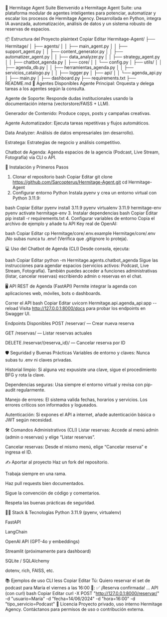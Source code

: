 🤖 Hermitage Agent Suite
Bienvenido a Hermitage Agent Suite: una plataforma modular de agentes inteligentes para potenciar, automatizar y escalar los procesos de Hermitage Agency.
Desarrollada en Python, integra IA avanzada, automatización, análisis de datos y un sistema robusto de reservas de espacios.

📦 Estructura del Proyecto
plaintext
Copiar
Editar
Hermitage-Agent/
├── Hermitage/
│   ├── agents/
│   │   ├── main_agent.py
│   │   ├── support_agent.py
│   │   ├── content_generator.py
│   │   ├── automatizer_agent.py
│   │   ├── data_analyzer.py
│   │   ├── strategy_agent.py
│   │   ├── chatbot_agenda.py
│   ├── core/
│   │   └── config.py
│   ├── utils/
│   │   ├── agenda_db.py
│   │   ├── herramientas_agenda.py
│   │   ├── servicios_catalogo.py
│   │   ├── logger.py
│   ├── api/
│   │   └── agenda_api.py
│   ├── main.py
│   ├── dashboard.py
├── requirements.txt
├── README.md
🧠 Agentes Disponibles
Agente Principal: Orquesta y delega tareas a los agentes según la consulta.

Agente de Soporte: Responde dudas institucionales usando la documentación interna (vectorstore/FAISS + LLM).

Generador de Contenido: Produce copys, posts y campañas creativas.

Agente Automatizador: Ejecuta tareas repetitivas y flujos automáticos.

Data Analyzer: Análisis de datos empresariales (en desarrollo).

Estratega: Estrategias de negocio y análisis competitivo.

Chatbot de Agenda: Agenda espacios de la agencia (Podcast, Live Stream, Fotografía) vía CLI o API.

🚀 Instalación y Primeros Pasos
1. Clonar el repositorio
bash
Copiar
Editar
git clone https://github.com/Sarcopterus/Hermitage-Agent.git
cd Hermitage-Agent
2. Configurar entorno Python
Instala pyenv y crea un entorno virtual con Python 3.11.9:

bash
Copiar
Editar
pyenv install 3.11.9
pyenv virtualenv 3.11.9 hermitage-env
pyenv activate hermitage-env
3. Instalar dependencias
bash
Copiar
Editar
pip install -r requirements.txt
4. Configurar variables de entorno
Copia el archivo de ejemplo y añade tu API Key real de OpenAI:

bash
Copiar
Editar
cp Hermitage/core/.env.example Hermitage/core/.env
¡No subas nunca tu .env!
(Verifica que .gitignore lo proteja).

💻 Uso del Chatbot de Agenda (CLI)
Desde consola, ejecuta:

bash
Copiar
Editar
python -m Hermitage.agents.chatbot_agenda
Sigue las instrucciones para agendar espacios (servicios activos: Podcast, Live Stream, Fotografía).
También puedes acceder a funciones administrativas (listar, cancelar reservas) escribiendo admin o reservas en el chat.

🖥️ API REST de Agenda (FastAPI)
Permite integrar la agenda con aplicaciones web, móviles, bots o dashboards.

Correr el API
bash
Copiar
Editar
uvicorn Hermitage.api.agenda_api:app --reload
Visita http://127.0.0.1:8000/docs para probar los endpoints en Swagger UI.

Endpoints Disponibles
POST /reservar/ — Crear nueva reserva

GET /reservas/ — Listar reservas actuales

DELETE /reservar/{reserva_id}/ — Cancelar reserva por ID

🛡️ Seguridad y Buenas Prácticas
Variables de entorno y claves: Nunca subas tu .env ni claves privadas.

Historial limpio: Si alguna vez expusiste una clave, sigue el procedimiento BFG y rota la clave.

Dependencias seguras: Usa siempre el entorno virtual y revisa con pip-audit regularmente.

Manejo de errores: El sistema valida fechas, horarios y servicios. Los errores críticos son informados y logueados.

Autenticación: Si expones el API a internet, añade autenticación básica o JWT según necesidad.

🛠️ Comandos Administrativos (CLI)
Listar reservas:
Accede al menú admin (admin o reservas) y elige “Listar reservas”.

Cancelar reservas:
Desde el mismo menú, elige “Cancelar reserva” e ingresa el ID.

✍️ Aportar al proyecto
Haz un fork del repositorio.

Trabaja siempre en una rama.

Haz pull requests bien documentados.

Sigue la convención de código y comentarios.

Respeta las buenas prácticas de seguridad.

👨‍💻 Stack & Tecnologías
Python 3.11.9 (pyenv, virtualenv)

FastAPI

LangChain

OpenAI API (GPT-4o y embeddings)

Streamlit (próximamente para dashboard)

SQLite / SQLAlchemy

dotenv, rich, FAISS, etc.

📚 Ejemplos de uso
CLI
less
Copiar
Editar
Tú: Quiero reservar el set de podcast para María el viernes a las 16:00
🤖: ✅ ¡Reserva confirmada! ...
API (con curl)
bash
Copiar
Editar
curl -X POST "http://127.0.0.1:8000/reservar/" \
  -d "usuario=María" -d "fecha=14/06/2024" -d "hora=16:00" -d "tipo_servicio=Podcast"
📑 Licencia
Proyecto privado, uso interno Hermitage Agency.
Contáctanos para permisos de uso o contribución externa.

